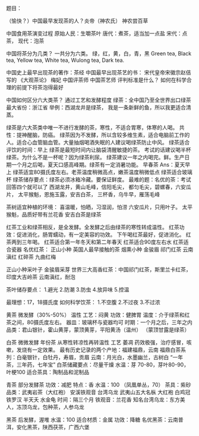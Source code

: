题目：

（愉快？）中国最早发现茶的人？炎帝（神农氏）
神农尝百草

中国食用茶演变过程
原始人民：生嚼茶叶
唐代：煮茶，适当加一点盐
宋代：点茶，
现代：泡茶

中国将茶分为几类？
一共分为六类。
绿，红，黄，白，青，黑
Green tea, Black tea, Yellow tea, White tea, Wulong tea, Dark tea.

中国史上最早出现茶的著作：茶经
中国最早出现茶艺的书：
宋代皇帝宋徽宗赵佶写的 《大观茶论》
梅妃
中国评茶师
中国茶艺师 评判标准是什么？
如何在科学合理的前提下将茶泡得最好

中国如何区分六大类茶？
通过工艺和发酵程度
绿茶：全中国乃至全世界出口绿茶最大省份：浙江省
举例：西湖龙井是绿茶，
我是一条新鲜的鱼，所以我更适合清蒸。

绿茶是六大茶类中唯一不进行发酵的茶，寒性，不适合胃寒，体寒的人喝。
共性：提神醒脑，防癌。
绿茶因为不发酵，所以含较多维生素，适合电脑前工作的人。适合心血管脑血管。大量抽烟喝酒失眠的人建议喝绿茶防止中风。
绿茶适合评饮的时间：早上
绿茶是最短时间内让脑袋清醒敏捷的茶。
考试的话建议喝半杯绿茶。为什么不是一杯呢？因为绿茶利尿。
绿茶建议一年之内喝完。鲜。生产日期一个月之后喝，夏天口感高峰期。绿茶有一定消暑功能。
早春茶
Ans：夏天早上
绿茶适宜80摄氏度左右。老茶温度稍微高点，嫩茶温度稍微低点
绿茶适合玻璃杯
绿茶储存要点：绿茶必须冰箱冷藏。要保证鲜度。
最难的题：名优的茶：考试回答四个就可以了
西湖龙井，黄山毛峰，信阳毛尖，
都匀毛尖，碧螺春，六安瓜片，
太平猴魁，恩施玉露，安吉白茶，
三杯香，乌牛早，雁荡毛峰

茶树适宜种植的环境：
喜温暖，怕晒，习湿润，怕涝
六安瓜片，只用叶子。
太平猴魁，品质好带有兰花香
安吉白茶是绿茶

红茶工业和绿茶相反，是全发酵。全发酵之后由绿茶的寒性转成温性。
红茶功效：促进消化，肠胃蠕动，有一定美容的功效。
下午喝红茶最好，促进消化。
红茶两到三年喝。
红茶适合第一年冬天和第二年春天
红茶适合90度左右水
红茶适合瓷器
名优红茶：
正山小种 英国人最早接触的茶 烟熏小种
金骏眉
祁门红茶
云南滇红
红碎茶
九曲红梅

正山小种采叶子
金骏眉采芽
世界三大高香红茶：中国祁门红茶，斯里兰卡红茶，印度大吉岭茶
云南滇红，耐泡

茶叶储存要点：
1.避光
2.防潮
3.防虫
4.放异味
5.控温

最理想：17，18摄氏度
如何科学饮茶：
1.不空腹
2.不过夜
3.不过浓

黄茶
微发酵（30%-50%）
温性
工艺：闷黄
功效：健脾胃
温度：介于绿茶和红茶之间，80摄氏度左右。
器皿：玻璃杯与瓷器均可
时期：一个月之后，三年之内
品类：君山银针，霍山黄芽，蒙顶黄芽，平阳黄汤（温州）
（蒙顶甘露是绿茶）

白茶
微微发酵 年份茶
从寒性转凉性再转温性
工艺 萎凋
药效极强，治疗感冒，咳嗽，发烧有一定效果。
最有历史记录的两个产地：福建福鼎，云南
福鼎白茶系列：白毫银针，白牡丹，寿眉，贡眉
云南：月光白，水墨幽兰，古树白
“一年茶，三年药，七年宝”
白茶储藏要点：尽量干燥
水温：芽 70-80，芽叶80-90，叶梗100
适合茶具：陶制品和泥制品

青茶
部分发酵茶
功效：减肥
特点：香
水温：100 （凤凰单丛，70）
茶具：紫砂
品类：武夷岩茶（大红袍） 安溪铁观音 台湾乌龙
武夷山五大名枞 大红袍 白鸡冠 铁罗汉 半天夭 水金龟
时间：隔三个月
铁观音：兰花香
知名台湾乌龙：东方美人，冻顶乌龙，包种茶，人参乌龙

黑茶
后发酵，渥堆
水温：100
适合材质：金属
功效：降糖
名优黑茶：云南普洱，安化黑茶，陕西茯茶，广西六堡